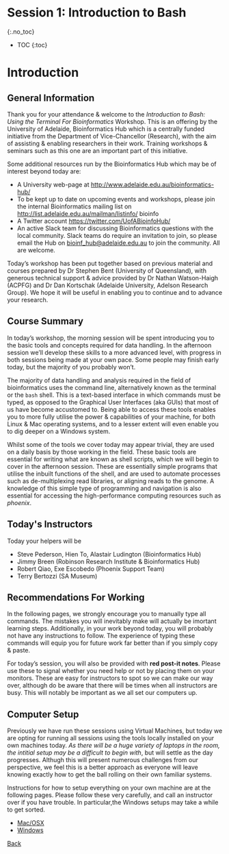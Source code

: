 # Session 1: Introduction to Bash
{:.no_toc}

* TOC
{:toc}

# Introduction

## General Information

Thank you for your attendance & welcome to the *Introduction to Bash: Using the Terminal For Bioinformatics* Workshop.
This is an offering by the University of Adelaide, Bioinformatics Hub which is a centrally funded initiative from the Department of Vice-Chancellor (Research), with the aim of assisting & enabling researchers in their work.
Training workshops & seminars such as this one are an important part of this initiative.

Some additional resources run by the Bioinformatics Hub which may be of interest beyond today are:

- A University web-page at http://www.adelaide.edu.au/bioinformatics-hub/
- To be kept up to date on upcoming events and workshops, please join the internal Bioinformatics mailing list on http://list.adelaide.edu.au/mailman/listinfo/ bioinfo
- A Twitter account https://twitter.com/UofABioinfoHub/
- An active Slack team for discussing Bioinformatics questions with the local community. Slack teams do require an invitation to join, so please email the Hub on bioinf_hub@adelaide.edu.au to join the community. All are welcome.

Today’s workshop has been put together based on previous material and courses prepared by Dr Stephen Bent (University of Queensland), with generous technical support & advice provided by Dr Nathan Watson-Haigh (ACPFG) and Dr Dan Kortschak (Adelaide
University, Adelson Research Group).
We hope it will be useful in enabling you to continue and to advance your research.

## Course Summary

In today’s workshop, the morning session will be spent introducing you to the basic tools and concepts required for data handling.
In the afternoon session we’ll develop these skills to a more advanced level, with progress in both sessions being made at your own pace.
Some people may finish early today, but the majority of you probably won’t.

The majority of data handling and analysis required in the field of bioinformatics uses the command line, alternatively known as the terminal or the `bash` shell.
This is a text-based interface in which commands must be typed, as opposed to the Graphical User Interfaces (aka GUIs) that most of us have become accustomed to.
Being able to access these tools enables you to more fully utilise the power & capabilities of your machine, for both Linux & Mac operating systems, and to a lesser extent will even enable you to dig deeper on a Windows system.

Whilst some of the tools we cover today may appear trivial, they are used on a daily basis by those working in the field.
These basic tools are essential for writing what are known as shell scripts, which we will begin to cover in the afternoon session.
These are essentially simple programs that utilise the inbuilt functions of the shell, and are used to automate processes such as de-multiplexing read libraries, or aligning reads to the genome.
A knowledge of this simple type of programming and navigation is also essential for accessing the high-performance computing resources such as *phoenix*.

## Today's Instructors

Today your helpers will be

- Steve Pederson, Hien To, Alastair Ludington (Bioinformatics Hub)
- Jimmy Breen (Robinson Research Institute & Bioinformatics Hub)
- Robert Qiao, Exe Escobedo (Phoenix Support Team)
- Terry Bertozzi (SA Museum)

## Recommendations For Working

In the following pages, we strongly encourage you to manually type all commands.
The mistakes you will inevitably make will actually be imortant learning steps.
Additionally, in your work beyond today, you will probably not have any instructions to follow.
The experience of typing these commands will equip you for future work far better than if you simply copy & paste.

For today’s session, you will also be provided with **red post-it notes**.
Please use these to signal whether you need help or not by placing them on your monitors.
These are easy for instructors to spot so we can make our way over, although do be aware that there will be times when all instructors are busy.
This will notably be important as we all set our computers up.

## Computer Setup

Previously we have run these sessions using Virtual Machines, but today we are opting for running all sessions using the tools locally installed on your own machines today.
*As there will be a huge variety of laptops in the room, the intitial setup may be a difficult to begin with*, but will settle as the day progresses.
Althugh this will present numerous challenges from our perspective, we feel this is a better approach as everyone will leave knowing exactly how to get the ball rolling on their own familiar systems.

Instructions for how to setup everything on your own machine are at the following pages.
Please follow these very carefully, and call an instructor over if you have trouble.
In particular,the Windows setups may take a while to get sorted.

- [Mac/OSX](../install/osxInstall)
- [Windows](../install/windowsInstall)

[Back](../index)
